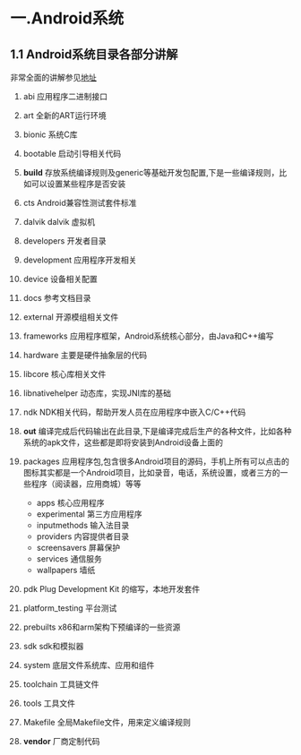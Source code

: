 # 一.Android系统

## 1.1 Android系统目录各部分讲解

非常全面的讲解参见[地址](https://www.cnblogs.com/yyangblog/archive/2011/03/02/1968880.html)

1. abi	应用程序二进制接口
2. art	全新的ART运行环境
3. bionic	系统C库
4. bootable	启动引导相关代码

6. **build**	存放系统编译规则及generic等基础开发包配置,下是一些编译规则，比如可以设置某些程序是否安装

7. cts	Android兼容性测试套件标准
8. dalvik dalvik	虚拟机
9. developers	开发者目录
10. development	应用程序开发相关
11. device	设备相关配置
12. docs	参考文档目录
13. external	开源模组相关文件
14. frameworks	应用程序框架，Android系统核心部分，由Java和C++编写
15. hardware	主要是硬件抽象层的代码
16. libcore	核心库相关文件
17. libnativehelper	动态库，实现JNI库的基础
18. ndk	NDK相关代码，帮助开发人员在应用程序中嵌入C/C++代码

19. **out**	编译完成后代码输出在此目录,下是编译完成后生产的各种文件，比如各种系统的apk文件，这些都是即将安装到Android设备上面的

20. packages	应用程序包,包含很多Android项目的源码，手机上所有可以点击的图标其实都是一个Android项目，比如录音，电话，系统设置，或者三方的一些程序（阅读器，应用商城）等等

	* apps	核心应用程序
	* experimental	第三方应用程序
	* inputmethods	输入法目录
	* providers	内容提供者目录
	* screensavers	屏幕保护
	* services	通信服务
	* wallpapers	墙纸

21. pdk	Plug Development Kit 的缩写，本地开发套件
22. platform_testing	平台测试
23. prebuilts	x86和arm架构下预编译的一些资源
24. sdk	sdk和模拟器
25. system	底层文件系统库、应用和组件
26. toolchain	工具链文件
27. tools	工具文件
28. Makefile	全局Makefile文件，用来定义编译规则

29. **vendor** 厂商定制代码
